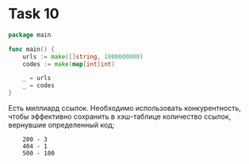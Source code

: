 # Task 10
```go
package main

func main() {
	urls := make([]string, 1000000000)
	codes := make(map[int]int)

	_ = urls
	_ = codes
}

```

Есть миллиард ссылок. Необходимо использовать конкурентность, чтобы эффективно сохранить в хэш-таблице количество ссылок, вернувшие определенный код;
```
    200 - 3
    404 - 1
    500 - 100
```
